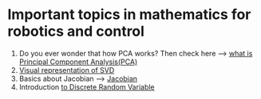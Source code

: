 # Important topics in mathematics for robotics and control

1. Do you ever wonder that how PCA works? Then check here --> [what is Principal Component Analysis(PCA)](https://www.youtube.com/watch?v=L-pQtGm3VS8&t=1508s)
2. [Visual representation of SVD](https://www.youtube.com/watch?v=R9UoFyqJca8)
3. Basics about Jacobian --> [Jacobian](https://www.khanacademy.org/math/multivariable-calculus/multivariable-derivatives/jacobian/v/the-jacobian-determinant)
4. Introduction [to Discrete Random Variable](https://www.khanacademy.org/math/statistics-probability/random-variables-stats-library/random-variables-discrete/v/random-variables)
